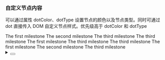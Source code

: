 ### 自定义节点内容

可以通过属性 <yc-tag>dotColor</yc-tag>、<yc-tag>dotType</yc-tag> 设置节点的颜色以及节点类型。同时可通过 <yc-tag>dot</yc-tag> 直接传入 DOM 自定义节点样式。优先级高于 <yc-tag>dotColor</yc-tag> 和 <yc-tag>dotType</yc-tag>

<div class="cell-demo vp-raw">
  <div :style="{ display: 'flex' }">
    <yc-timeline :style="{ marginRight: '40px' }">
      <yc-timeline-item
        label="2020-04-12"
        dotColor="#00B42A">
        The first milestone
      </yc-timeline-item>
      <yc-timeline-item label="2020-05-17">
        The second milestone
      </yc-timeline-item>
      <yc-timeline-item label="2020-06-22">
        <template #dot>
          <IconClockCircle :style="{ fontSize: '12px', color: '#F53F3F' }" />
        </template>
        The third milestone
      </yc-timeline-item>
      <yc-timeline-item
        label="2020-06-22"
        dotColor="var(--color-fill-4)">
        The third milestone
      </yc-timeline-item>
    </yc-timeline>
    <yc-timeline :style="{ marginRight: '40px' }">
      <yc-timeline-item label="2020-04-12">
        <template #dot>
          <IconCheck
            :style="{
              fontSize: '12px',
              padding: '2px',
              boxSizing: 'border-box',
              borderRadius: '50%',
              backgroundColor: 'var(--color-primary-light-1)',
            }" />
        </template>
        The first milestone
      </yc-timeline-item>
      <yc-timeline-item label="2020-05-17">
        <template #dot>
          <IconCheck
            :style="{
              fontSize: '12px',
              padding: '2px',
              boxSizing: 'border-box',
              borderRadius: '50%',
              backgroundColor: 'var(--color-primary-light-1)',
            }" />
        </template>
      </yc-timeline-item>
      <yc-timeline-item label="2020-06-22">The third milestone</yc-timeline-item>
      <yc-timeline-item
        label="2020-06-22"
        dotColor="var(--color-fill-4)">
        The third milestone
      </yc-timeline-item>
    </yc-timeline>
    <yc-timeline>
      <yc-timeline-item label="2020-04-12">The first milestone</yc-timeline-item>
      <yc-timeline-item
        label="2020-05-17"
        dotColor="var(--color-fill-4)">
        The second milestone
      </yc-timeline-item>
      <yc-timeline-item
        label="2020-06-22"
        dotColor="var(--color-fill-4)">
        The third milestone
      </yc-timeline-item>
    </yc-timeline>
  </div>
</div>

<details>
<summary>
 <button class="code-btn"  >
    <icon-code />
 </button>
</summary>

```vue
<template>
  <div :style="{ display: 'flex' }">
    <yc-timeline :style="{ marginRight: '40px' }">
      <yc-timeline-item
        label="2020-04-12"
        dotColor="#00B42A">
        The first milestone
      </yc-timeline-item>
      <yc-timeline-item label="2020-05-17">
        The second milestone
      </yc-timeline-item>
      <yc-timeline-item label="2020-06-22">
        <template #dot>
          <IconClockCircle :style="{ fontSize: '12px', color: '#F53F3F' }" />
        </template>
        The third milestone
      </yc-timeline-item>
      <yc-timeline-item
        label="2020-06-22"
        dotColor="var(--color-fill-4)">
        The third milestone
      </yc-timeline-item>
    </yc-timeline>

    <yc-timeline :style="{ marginRight: '40px' }">
      <yc-timeline-item label="2020-04-12">
        <template #dot>
          <IconCheck
            :style="{
              fontSize: '12px',
              padding: '2px',
              boxSizing: 'border-box',
              borderRadius: '50%',
              backgroundColor: 'var(--color-primary-light-1)',
            }" />
        </template>
        The first milestone
      </yc-timeline-item>
      <yc-timeline-item label="2020-05-17">
        <template #dot>
          <IconCheck
            :style="{
              fontSize: '12px',
              padding: '2px',
              boxSizing: 'border-box',
              borderRadius: '50%',
              backgroundColor: 'var(--color-primary-light-1)',
            }" />
        </template>
      </yc-timeline-item>
      <yc-timeline-item label="2020-06-22"
        >The third milestone</yc-timeline-item
      >
      <yc-timeline-item
        label="2020-06-22"
        dotColor="var(--color-fill-4)">
        The third milestone
      </yc-timeline-item>
    </yc-timeline>

    <yc-timeline>
      <yc-timeline-item label="2020-04-12"
        >The first milestone</yc-timeline-item
      >
      <yc-timeline-item
        label="2020-05-17"
        dotColor="var(--color-fill-4)">
        The second milestone
      </yc-timeline-item>
      <yc-timeline-item
        label="2020-06-22"
        dotColor="var(--color-fill-4)">
        The third milestone
      </yc-timeline-item>
    </yc-timeline>
  </div>
</template>
```

</details>
